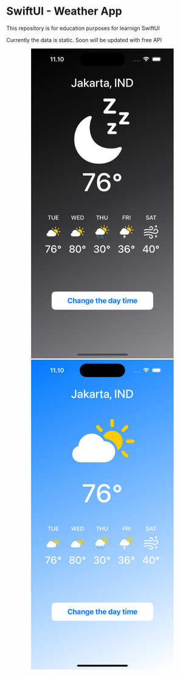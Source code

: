 #  SwiftUI - Weather App

This repository is for education purposes for learnign SwiftUI

Currently the data is static. Soon will be updated with free API



<div align="center">
  <img src="https://github.com/drestwn/SwiftUI-WeatherApp/blob/24ebfdca7925956cfac90701922c4937901c577c/SwiftUI-Weather/Assets.xcassets/Image.imageset/Simulator%20Screenshot%20-%20iPhone%2015%20Pro%20-%202023-11-14%20at%2011.10.23.png" alt="Image 1" width="375" height="812">
  <img src="https://github.com/drestwn/SwiftUI-WeatherApp/blob/24ebfdca7925956cfac90701922c4937901c577c/SwiftUI-Weather/Assets.xcassets/Image.imageset/Simulator%20Screenshot%20-%20iPhone%2015%20Pro%20-%202023-11-14%20at%2011.10.34.png" alt="Image 2" width="375" height="812">
</div>
